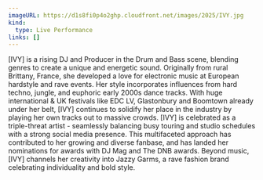 ```yaml
---
imageURL: https://d1s8fi0p4o2ghp.cloudfront.net/images/2025/IVY.jpg
kind:
  type: Live Performance
links: []
---
```

[IVY] is a rising DJ and Producer in the Drum and Bass scene, blending genres to create a unique and energetic sound. Originally from rural Brittany, France, she developed a love for electronic music at European hardstyle and rave events. Her style incorporates influences from hard techno, jungle, and euphoric early 2000s dance tracks. With huge international & UK festivals like EDC LV, Glastonbury and Boomtown already under her belt, [IVY] continues to solidify her place in the industry by playing her own tracks out to massive crowds. [IVY] is celebrated as a triple-threat artist - seamlessly balancing busy touring and studio schedules with a strong social media presence. This multifaceted approach has contributed to her growing and diverse fanbase, and has landed her nominations for awards with DJ Mag and The DNB awards. Beyond music, [IVY] channels her creativity into Jazzy Garms, a rave fashion brand celebrating individuality and bold style.